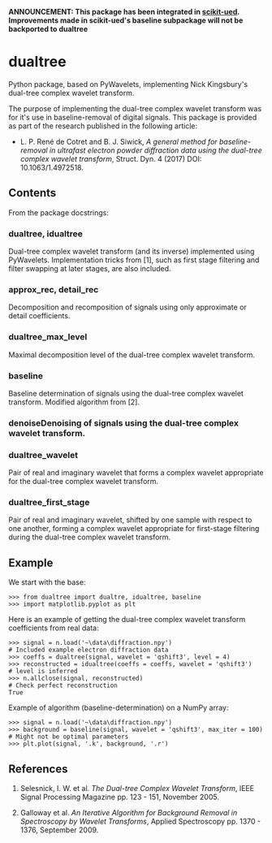 **ANNOUNCEMENT: This package has been integrated in [scikit-ued](https://www.github.com/LaurentRDC/scikit-ued). Improvements made in scikit-ued's baseline subpackage will not be backported to dualtree** 

# dualtree
Python package, based on PyWavelets, implementing Nick Kingsbury's dual-tree complex wavelet transform.

The purpose of implementing the dual-tree complex wavelet transform was for it's use in baseline-removal of digital signals. This package is provided as part of the research published in the following article:

- L. P. René de Cotret and B. J. Siwick, <i>A general method for baseline-removal in ultrafast electron powder diffraction data using the dual-tree complex wavelet transform</i>, Struct. Dyn. 4 (2017) DOI: 10.1063/1.4972518.

## Contents

From the package docstrings:

### dualtree, idualtree
Dual-tree complex wavelet transform (and its inverse) implemented using PyWavelets. Implementation
tricks from [1], such as first stage filtering and filter swapping at later stages, are also
included.

### approx_rec, detail_rec
Decomposition and recomposition of signals using only approximate or detail coefficients.

### dualtree_max_level
Maximal decomposition level of the dual-tree complex wavelet transform.

### baseline
Baseline determination of signals using the dual-tree complex wavelet transform. Modified algorithm
from [2].

### denoiseDenoising of signals using the dual-tree complex wavelet transform.

### dualtree_wavelet
Pair of real and imaginary wavelet that forms a complex wavelet appropriate for the dual-tree
complex wavelet transform.

### dualtree_first_stage
Pair of real and imaginary wavelet, shifted by one sample with respect to one another, forming a complex
wavelet appropriate for first-stage filtering during the dual-tree complex wavelet transform.

## Example

We start with the base:

    >>> from dualtree import dualtre, idualtree, baseline
    >>> import matplotlib.pyplot as plt

Here is an example of getting the dual-tree complex wavelet transform coefficients from real data:

    >>> signal = n.load('~\data\diffraction.npy')                           # Included example electron diffraction data
    >>> coeffs = dualtree(signal, wavelet = 'qshift3', level = 4)
    >>> reconstructed = idualtree(coeffs = coeffs, wavelet = 'qshift3')     # level is inferred
    >>> n.allclose(signal, reconstructed)                                   # Check perfect reconstruction
    True

Example of algorithm (baseline-determination) on a NumPy array:

    >>> signal = n.load('~\data\diffraction.npy')
    >>> background = baseline(signal, wavelet = 'qshift3', max_iter = 100)  # Might not be optimal parameters
    >>> plt.plot(signal, '.k', background, '.r')

## References

1. Selesnick, I. W. et al. <i>The Dual-tree Complex Wavelet Transform</i>, IEEE Signal Processing Magazine pp. 123 - 151, November 2005.

2. Galloway et al. <i>An Iterative Algorithm for Background Removal in Spectroscopy by Wavelet Transforms</i>, Applied Spectroscopy pp. 1370 - 1376, September 2009.
